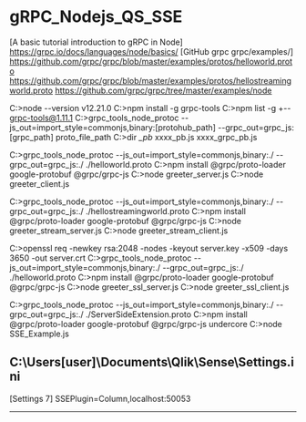 # gRPC_Nodejs_QS_SSE
[A basic tutorial introduction to gRPC in Node]
https://grpc.io/docs/languages/node/basics/
[GitHub grpc grpc/examples/]
https://github.com/grpc/grpc/blob/master/examples/protos/helloworld.proto
https://github.com/grpc/grpc/blob/master/examples/protos/hellostreamingworld.proto
https://github.com/grpc/grpc/tree/master/examples/node


C:\>node --version
  v12.21.0
C:\>npm install -g grpc-tools
C:\>npm list -g
  +-- grpc-tools@1.11.1
C:\>grpc_tools_node_protoc --js_out=import_style=commonjs,binary:[protohub_path] --grpc_out=grpc_js:[grpc_path] proto_file_path
C:\>dir *_pb*
  xxxx_pb.js
  xxxx_grpc_pb.js


C:\>grpc_tools_node_protoc --js_out=import_style=commonjs,binary:./ --grpc_out=grpc_js:./ ./helloworld.proto
C:\>npm install @grpc/proto-loader google-protobuf @grpc/grpc-js
C:\>node greeter_server.js
C:\>node greeter_client.js


C:\>grpc_tools_node_protoc --js_out=import_style=commonjs,binary:./ --grpc_out=grpc_js:./ ./hellostreamingworld.proto
C:\>npm install @grpc/proto-loader google-protobuf @grpc/grpc-js
C:\>node greeter_stream_server.js
C:\>node greeter_stream_client.js


C:\>openssl req -newkey rsa:2048 -nodes -keyout server.key -x509 -days 3650 -out server.crt
C:\>grpc_tools_node_protoc --js_out=import_style=commonjs,binary:./ --grpc_out=grpc_js:./ ./helloworld.proto
C:\>npm install @grpc/proto-loader google-protobuf @grpc/grpc-js
C:\>node greeter_ssl_server.js
C:\>node greeter_ssl_client.js


C:\>grpc_tools_node_protoc --js_out=import_style=commonjs,binary:./ --grpc_out=grpc_js:./ ./ServerSideExtension.proto
C:\>npm install @grpc/proto-loader google-protobuf @grpc/grpc-js undercore
C:\>node SSE_Example.js

C:\Users\[user]\Documents\Qlik\Sense\Settings.ini
------
[Settings 7]
SSEPlugin=Column,localhost:50053

------
